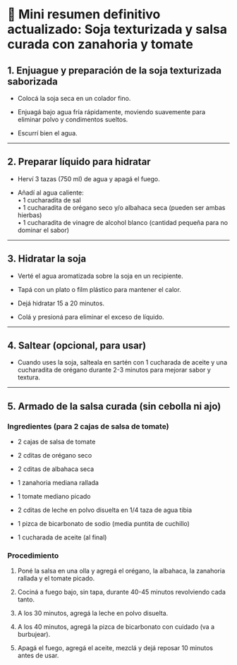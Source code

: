 # 🌱 Mini resumen definitivo actualizado: Soja texturizada y salsa curada con zanahoria y tomate



## 1. Enjuague y preparación de la soja texturizada saborizada

-   Colocá la soja seca en un colador fino.
    
-   Enjuagá bajo agua fría rápidamente, moviendo suavemente para eliminar polvo y condimentos sueltos.
    
-   Escurrí bien el agua.
    

----------

## 2. Preparar líquido para hidratar

-   Herví 3 tazas (750 ml) de agua y apagá el fuego.
    
-   Añadí al agua caliente:  
    • 1 cucharadita de sal  
    • 1 cucharadita de orégano seco y/o albahaca seca (pueden ser ambas hierbas)  
    • 1 cucharadita de vinagre de alcohol blanco (cantidad pequeña para no dominar el sabor)
    

----------

## 3. Hidratar la soja

-   Verté el agua aromatizada sobre la soja en un recipiente.
    
-   Tapá con un plato o film plástico para mantener el calor.
    
-   Dejá hidratar 15 a 20 minutos.
    
-   Colá y presioná para eliminar el exceso de líquido.
    

----------

## 4. Saltear (opcional, para usar)

-   Cuando uses la soja, salteala en sartén con 1 cucharada de aceite y una cucharadita de orégano durante 2-3 minutos para mejorar sabor y textura.
    

----------

## 5. Armado de la salsa curada (sin cebolla ni ajo)

### Ingredientes (para 2 cajas de salsa de tomate)

-   2 cajas de salsa de tomate
    
-   2 cditas de orégano seco
    
-   2 cditas de albahaca seca
    
-   1 zanahoria mediana rallada
    
-   1 tomate mediano picado
    
-   2 cditas de leche en polvo disuelta en 1/4 taza de agua tibia
    
-   1 pizca de bicarbonato de sodio (media puntita de cuchillo)
    
-   1 cucharada de aceite (al final)
    

### Procedimiento

1.  Poné la salsa en una olla y agregá el orégano, la albahaca, la zanahoria rallada y el tomate picado.
    
2.  Cociná a fuego bajo, sin tapa, durante 40-45 minutos revolviendo cada tanto.
    
3.  A los 30 minutos, agregá la leche en polvo disuelta.
    
4.  A los 40 minutos, agregá la pizca de bicarbonato con cuidado (va a burbujear).
    
5.  Apagá el fuego, agregá el aceite, mezclá y dejá reposar 10 minutos antes de usar.
    


<!--stackedit_data:
eyJoaXN0b3J5IjpbMTA1MTEzODkwNV19
-->